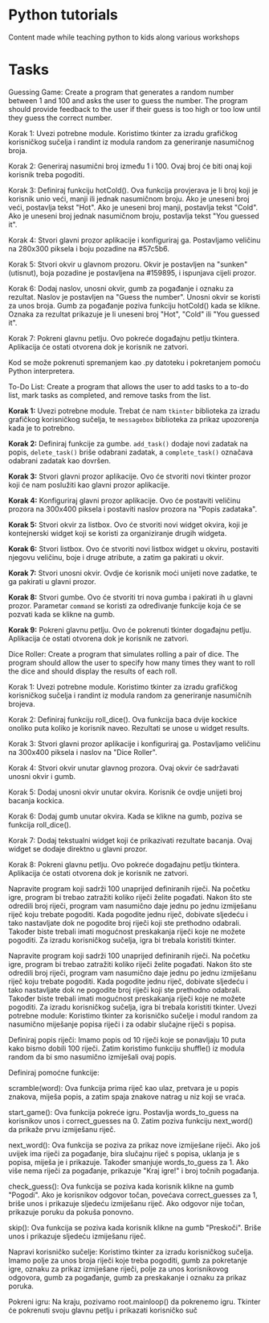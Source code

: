 # Python tutorials
Content made while teaching python to kids along various workshops

# Tasks
Guessing Game: Create a program that generates a random number between 1 and 100 and asks the user to guess the number. The program should provide feedback to the user if their guess is too high or too low until they guess the correct number.

Korak 1: Uvezi potrebne module. Koristimo tkinter za izradu grafičkog korisničkog sučelja i randint iz modula random za generiranje nasumičnog broja.

Korak 2: Generiraj nasumični broj između 1 i 100. Ovaj broj će biti onaj koji korisnik treba pogoditi.

Korak 3: Definiraj funkciju hotCold(). Ova funkcija provjerava je li broj koji je korisnik unio veći, manji ili jednak nasumičnom broju. Ako je uneseni broj veći, postavlja tekst "Hot". Ako je uneseni broj manji, postavlja tekst "Cold". Ako je uneseni broj jednak nasumičnom broju, postavlja tekst "You guessed it".

Korak 4: Stvori glavni prozor aplikacije i konfiguriraj ga. Postavljamo veličinu na 280x300 piksela i boju pozadine na #57c5b6.

Korak 5: Stvori okvir u glavnom prozoru. Okvir je postavljen na "sunken" (utisnut), boja pozadine je postavljena na #159895, i ispunjava cijeli prozor.

Korak 6: Dodaj naslov, unosni okvir, gumb za pogađanje i oznaku za rezultat. Naslov je postavljen na "Guess the number". Unosni okvir se koristi za unos broja. Gumb za pogađanje poziva funkciju hotCold() kada se klikne. Oznaka za rezultat prikazuje je li uneseni broj "Hot", "Cold" ili "You guessed it".

Korak 7: Pokreni glavnu petlju. Ovo pokreće događajnu petlju tkintera. Aplikacija će ostati otvorena dok je korisnik ne zatvori.

Kod se može pokrenuti spremanjem kao .py datoteku i pokretanjem pomoću Python interpretera.




To-Do List: Create a program that allows the user to add tasks to a to-do list, mark tasks as completed, and remove tasks from the list.


**Korak 1:** Uvezi potrebne module. Trebat će nam `tkinter` biblioteka za izradu grafičkog korisničkog sučelja, te `messagebox` biblioteka za prikaz upozorenja kada je to potrebno.

**Korak 2:** Definiraj funkcije za gumbe. `add_task()` dodaje novi zadatak na popis, `delete_task()` briše odabrani zadatak, a `complete_task()` označava odabrani zadatak kao dovršen.

**Korak 3:** Stvori glavni prozor aplikacije. Ovo će stvoriti novi tkinter prozor koji će nam poslužiti kao glavni prozor aplikacije.

**Korak 4:** Konfiguriraj glavni prozor aplikacije. Ovo će postaviti veličinu prozora na 300x400 piksela i postaviti naslov prozora na "Popis zadataka".

**Korak 5:** Stvori okvir za listbox. Ovo će stvoriti novi widget okvira, koji je kontejnerski widget koji se koristi za organiziranje drugih widgeta.

**Korak 6:** Stvori listbox. Ovo će stvoriti novi listbox widget u okviru, postaviti njegovu veličinu, boje i druge atribute, a zatim ga pakirati u okvir.

**Korak 7:** Stvori unosni okvir. Ovdje će korisnik moći unijeti nove zadatke, te ga pakirati u glavni prozor.

**Korak 8:** Stvori gumbe. Ovo će stvoriti tri nova gumba i pakirati ih u glavni prozor. Parametar `command` se koristi za određivanje funkcije koja će se pozvati kada se klikne na gumb.

**Korak 9:** Pokreni glavnu petlju. Ovo će pokrenuti tkinter događajnu petlju. Aplikacija će ostati otvorena dok je korisnik ne zatvori.

Dice Roller: Create a program that simulates rolling a pair of dice. The program should allow the user to specify how many times they want to roll the dice and should display the results of each roll.

Korak 1: Uvezi potrebne module. Koristimo tkinter za izradu grafičkog korisničkog sučelja i randint iz modula random za generiranje nasumičnih brojeva.

Korak 2: Definiraj funkciju roll_dice(). Ova funkcija baca dvije kockice onoliko puta koliko je korisnik naveo. Rezultati se unose u widget results.

Korak 3: Stvori glavni prozor aplikacije i konfiguriraj ga. Postavljamo veličinu na 300x400 piksela i naslov na "Dice Roller".

Korak 4: Stvori okvir unutar glavnog prozora. Ovaj okvir će sadržavati unosni okvir i gumb.

Korak 5: Dodaj unosni okvir unutar okvira. Korisnik će ovdje unijeti broj bacanja kockica.

Korak 6: Dodaj gumb unutar okvira. Kada se klikne na gumb, poziva se funkcija roll_dice().

Korak 7: Dodaj tekstualni widget koji će prikazivati rezultate bacanja. Ovaj widget se dodaje direktno u glavni prozor.

Korak 8: Pokreni glavnu petlju. Ovo pokreće događajnu petlju tkintera. Aplikacija će ostati otvorena dok je korisnik ne zatvori.


Napravite program koji sadrži 100 unaprijed definiranih riječi. Na početku igre, program bi trebao zatražiti koliko riječi želite pogađati. Nakon što ste odredili broj riječi, program vam nasumično daje jednu po jednu izmiješanu riječ koju trebate pogoditi. Kada pogodite jednu riječ, dobivate sljedeću i tako nastavljate dok ne pogodite broj riječi koji ste prethodno odabrali. Također biste trebali imati mogućnost preskakanja riječi koje ne možete pogoditi. Za izradu korisničkog sučelja, igra bi trebala koristiti tkinter.

Napravite program koji sadrži 100 unaprijed definiranih riječi. Na početku igre, program bi trebao zatražiti koliko riječi želite pogađati. Nakon što ste odredili broj riječi, program vam nasumično daje jednu po jednu izmiješanu riječ koju trebate pogoditi. Kada pogodite jednu riječ, dobivate sljedeću i tako nastavljate dok ne pogodite broj riječi koji ste prethodno odabrali. Također biste trebali imati mogućnost preskakanja riječi koje ne možete pogoditi. Za izradu korisničkog sučelja, igra bi trebala koristiti tkinter.
Uvezi potrebne module:
Koristimo tkinter za korisničko sučelje i modul random za nasumično miješanje popisa riječi i za odabir slučajne riječi s popisa.

Definiraj popis riječi:
Imamo popis od 10 riječi koje se ponavljaju 10 puta kako bismo dobili 100 riječi. Zatim koristimo funkciju shuffle() iz modula random da bi smo nasumično izmiješali ovaj popis.

Definiraj pomoćne funkcije:

scramble(word): Ova funkcija prima riječ kao ulaz, pretvara je u popis znakova, miješa popis, a zatim spaja znakove natrag u niz koji se vraća.

start_game(): Ova funkcija pokreće igru. Postavlja words_to_guess na korisnikov unos i correct_guesses na 0. Zatim poziva funkciju next_word() da prikaže prvu izmiješanu riječ.

next_word(): Ova funkcija se poziva za prikaz nove izmiješane riječi. Ako još uvijek ima riječi za pogađanje, bira slučajnu riječ s popisa, uklanja je s popisa, miješa je i prikazuje. Također smanjuje words_to_guess za 1. Ako više nema riječi za pogađanje, prikazuje "Kraj igre!" i broj točnih pogađanja.

check_guess(): Ova funkcija se poziva kada korisnik klikne na gumb "Pogodi". Ako je korisnikov odgovor točan, povećava correct_guesses za 1, briše unos i prikazuje sljedeću izmiješanu riječ. Ako odgovor nije točan, prikazuje poruku da pokuša ponovno.

skip(): Ova funkcija se poziva kada korisnik klikne na gumb "Preskoči". Briše unos i prikazuje sljedeću izmiješanu riječ.

Napravi korisničko sučelje:
Koristimo tkinter za izradu korisničkog sučelja. Imamo polje za unos broja riječi koje treba pogoditi, gumb za pokretanje igre, oznaku za prikaz izmiješane riječi, polje za unos korisnikovog odgovora, gumb za pogađanje, gumb za preskakanje i oznaku za prikaz poruka.

Pokreni igru:
Na kraju, pozivamo root.mainloop() da pokrenemo igru. Tkinter će pokrenuti svoju glavnu petlju i prikazati korisničko suč


